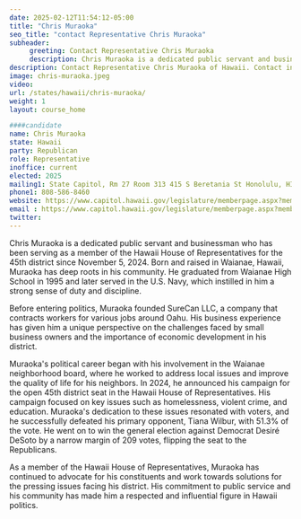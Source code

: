 ```yaml
---
date: 2025-02-12T11:54:12-05:00
title: "Chris Muraoka"
seo_title: "contact Representative Chris Muraoka"
subheader:
     greeting: Contact Representative Chris Muraoka
     description: Chris Muraoka is a dedicated public servant and businessman who has been serving as a member of the Hawaii House of Representatives for the 45th district since November 5, 2024.
description: Contact Representative Chris Muraoka of Hawaii. Contact information for Chris Muraoka includes email address, phone number, and mailing address.
image: chris-muraoka.jpeg
video:
url: /states/hawaii/chris-muraoka/
weight: 1
layout: course_home

####candidate
name: Chris Muraoka
state: Hawaii
party: Republican
role: Representative
inoffice: current
elected: 2025
mailing1: State Capitol, Rm 27 Room 313 415 S Beretania St Honolulu, HI 96813
phone1: 808-586-8460
website: https://www.capitol.hawaii.gov/legislature/memberpage.aspx?member=307&year=2024/
email : https://www.capitol.hawaii.gov/legislature/memberpage.aspx?member=307&year=2024/
twitter: 
---
```

Chris Muraoka is a dedicated public servant and businessman who has been serving as a member of the Hawaii House of Representatives for the 45th district since November 5, 2024. Born and raised in Waianae, Hawaii, Muraoka has deep roots in his community. He graduated from Waianae High School in 1995 and later served in the U.S. Navy, which instilled in him a strong sense of duty and discipline.

Before entering politics, Muraoka founded SureCan LLC, a company that contracts workers for various jobs around Oahu. His business experience has given him a unique perspective on the challenges faced by small business owners and the importance of economic development in his district.

Muraoka's political career began with his involvement in the Waianae neighborhood board, where he worked to address local issues and improve the quality of life for his neighbors. In 2024, he announced his campaign for the open 45th district seat in the Hawaii House of Representatives. His campaign focused on key issues such as homelessness, violent crime, and education. Muraoka's dedication to these issues resonated with voters, and he successfully defeated his primary opponent, Tiana Wilbur, with 51.3% of the vote. He went on to win the general election against Democrat Desiré DeSoto by a narrow margin of 209 votes, flipping the seat to the Republicans.

As a member of the Hawaii House of Representatives, Muraoka has continued to advocate for his constituents and work towards solutions for the pressing issues facing his district. His commitment to public service and his community has made him a respected and influential figure in Hawaii politics.

